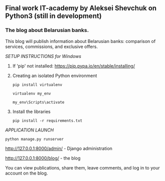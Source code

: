 ## Final work IT-academy by Aleksei Shevchuk on Python3 (still in development)

### The blog about Belarusian banks.
This blog will publish information about Belarusian banks: comparison of services, commissions, and exclusive offers.

*SETUP INSTRUCTIONS for Windows*

  1. If 'pip' not installed:
        https://pip.pypa.io/en/stable/installing/
  2. Creating an isolated Python environment
  
        `pip install virtualenv`
        
        `virtualenv my_env`
        
        `my_env\Scripts\activate`
  3. Install the libraries
  
        `pip install -r requirements.txt`
        
*APPLICATION LAUNCH*

   `python manage.py runserver`
        
   http://127.0.0.1:8000/admin/ - Django administration

   http://127.0.0.1:8000/blog/ - the blog
   
You can view publications, share them, leave comments, and log in to your account on the blog.

